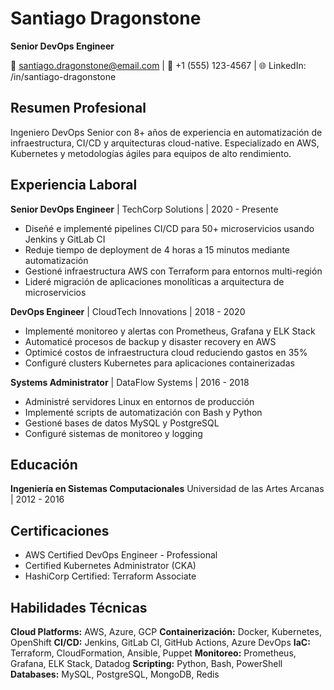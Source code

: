 # Santiago Dragonstone
**Senior DevOps Engineer**

📧 santiago.dragonstone@email.com | 📱 +1 (555) 123-4567 | 🌐 LinkedIn: /in/santiago-dragonstone

## Resumen Profesional
Ingeniero DevOps Senior con 8+ años de experiencia en automatización de infraestructura, CI/CD y arquitecturas cloud-native. Especializado en AWS, Kubernetes y metodologías ágiles para equipos de alto rendimiento.

## Experiencia Laboral

**Senior DevOps Engineer** | TechCorp Solutions | 2020 - Presente
- Diseñé e implementé pipelines CI/CD para 50+ microservicios usando Jenkins y GitLab CI
- Reduje tiempo de deployment de 4 horas a 15 minutos mediante automatización
- Gestioné infraestructura AWS con Terraform para entornos multi-región
- Lideré migración de aplicaciones monolíticas a arquitectura de microservicios

**DevOps Engineer** | CloudTech Innovations | 2018 - 2020
- Implementé monitoreo y alertas con Prometheus, Grafana y ELK Stack
- Automaticé procesos de backup y disaster recovery en AWS
- Optimicé costos de infraestructura cloud reduciendo gastos en 35%
- Configuré clusters Kubernetes para aplicaciones containerizadas

**Systems Administrator** | DataFlow Systems | 2016 - 2018
- Administré servidores Linux en entornos de producción
- Implementé scripts de automatización con Bash y Python
- Gestioné bases de datos MySQL y PostgreSQL
- Configuré sistemas de monitoreo y logging

## Educación
**Ingeniería en Sistemas Computacionales**
Universidad de las Artes Arcanas | 2012 - 2016

## Certificaciones
- AWS Certified DevOps Engineer - Professional
- Certified Kubernetes Administrator (CKA)
- HashiCorp Certified: Terraform Associate

## Habilidades Técnicas
**Cloud Platforms:** AWS, Azure, GCP
**Containerización:** Docker, Kubernetes, OpenShift
**CI/CD:** Jenkins, GitLab CI, GitHub Actions, Azure DevOps
**IaC:** Terraform, CloudFormation, Ansible, Puppet
**Monitoreo:** Prometheus, Grafana, ELK Stack, Datadog
**Scripting:** Python, Bash, PowerShell
**Databases:** MySQL, PostgreSQL, MongoDB, Redis
